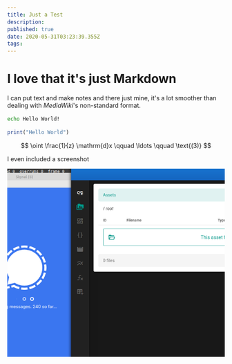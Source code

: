 ```yaml
---
title: Just a Test
description: 
published: true
date: 2020-05-31T03:23:39.355Z
tags: 
---
```


# I love that it's just Markdown

I can put text and make notes and there just mine, it's a lot smoother than dealing with *MediaWiki*'s non-standard format.

```bash
echo Hello World!
```

```jl
print("Hello World")
```


$$
\oint \frac{1}{z} \mathrm{d}x \qquad \ldots \qquad \text{(3)}
$$

I even included a screenshot

![I even Included a screenshot](/screenshot_from_2020-05-10_14-35-35.png)